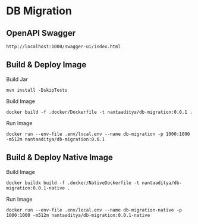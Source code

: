 # DB Migration

## OpenAPI Swagger
```shell
http://localhost:1000/swagger-ui/index.html
```

## Build & Deploy Image
Build Jar
```shell
mvn install -DskipTests
```

Build Image
```shell
docker build -f .docker/Dockerfile -t nantaaditya/db-migration:0.0.1 .
```

Run Image
```shell
docker run --env-file .env/local.env --name db-migration -p 1000:1000 -m512m nantaaditya/db-migration:0.0.1
```

## Build & Deploy Native Image

Build Image
```shell
docker buildx build -f .docker/NativeDockerfile -t nantaaditya/db-migration:0.0.1-native .
```

Run Image
```shell
docker run --env-file .env/local.env --name db-migration-native -p 1000:1000 -m512m nantaaditya/db-migration:0.0.1-native
```